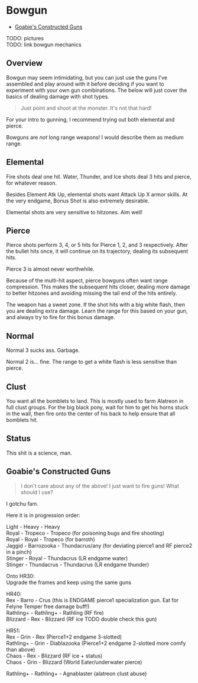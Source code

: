 # Bowgun

- [Goabie's Constructed Guns](#Goabie-s-Constructed-Guns)

TODO: pictures  
TODO: link bowgun mechanics

## Overview

Bowgun may seem intimidating, but you can just use the guns I've assembled and play around with it before deciding if you want to experiment with your own gun combinations. The below will just cover the basics of dealing damage with shot types.

> Just point and shoot at the monster. It's not that hard!

For your intro to gunning, I recommend trying out both elemental and pierce.

Bowguns are *not* long range weapons! I would describe them as medium range.

## Elemental
Fire shots deal one hit. Water, Thunder, and Ice shots deal 3 hits and pierce, for whatever reason.

Besides Element Atk Up, elemental shots want Attack Up X armor skills. At the very endgame, Bonus Shot is also extremely desirable.

Elemental shots are very sensitive to hitzones. Aim well!

## Pierce
Pierce shots perform 3, 4, or 5 hits for Pierce 1, 2, and 3 respectively. After the bullet hits once, it will continue on its trajectory, dealing its subsequent hits.

Pierce 3 is almost never worthwhile.

Because of the multi-hit aspect, pierce bowguns often want range compression. This makes the subsequent hits closer, dealing more damage to better hitzones and avoiding missing the tail end of the hits entirely.

The weapon has a sweet zone. If the shot hits with a big white flash, then you are dealing extra damage. Learn the range for this based on your gun, and always try to fire for this bonus damage.

## Normal
Normal 3 sucks ass. Garbage.

Normal 2 is... fine. The range to get a white flash is less sensitive than pierce.


## Clust
You want all the bomblets to land. This is mostly used to farm Alatreon in full clust groups. For the big black pony, wait for him to get his horns stuck in the wall, then fire onto the center of his back to help ensure that all bomblets hit.

## Status
This shit is a science, man.

## Goabie's Constructed Guns
> I don't care about any of the above! I just want to fire guns! What should I use?

I gotchu fam.

Here it is in progression order:

Light - Heavy - Heavy  
Royal - Tropeco - Tropeco (for poisoning bugs and fire shooting)  
Royal - Royal - Tropeco (for barroth)  
Jaggid - Barrozooka - Thundacrus/any (for deviating pierce1 and RF pierce2 in a pinch)  
Stinger - Royal - Thundacrus (LR endgame water)  
Stinger - Thundacrus - Thundacrus (LR endgame thunder)  

Onto HR30:  
Upgrade the frames and keep using the same guns

HR40:  
Rex - Barro - Crus (this is ENDGAME pierce1 specialization gun. Eat for Felyne Temper free damage buff!)  
Rathling+ - Rathling+ - Rathling (RF fire)  
Blizzard - Rex - Blizzard (RF ice TODO double check this gun)

HR51:  
Rex - Grin - Rex (Pierce1+2 endgame 3-slotted)  
Rathling+ - Grin - Diablazooka (Pierce1+2 endgame 2-slotted more comfy than above)  
Chaos - Rex - Blizzard (RF ice + status)  
Chaos - Grin - Blizzard (World Eater/underwater pierce)  

Rathling+ - Rathling+ - Agnablaster (alatreon clust abuse)
